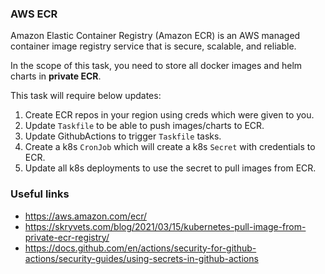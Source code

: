 ### AWS ECR

Amazon Elastic Container Registry (Amazon ECR) is an AWS managed container image registry service that is secure,
scalable, and reliable.

In the scope of this task, you need to store all docker images and helm charts in **private ECR**.

This task will require below updates:
1. Create ECR repos in your region using creds which were given to you.
2. Update `Taskfile` to be able to push images/charts to ECR.
3. Update GithubActions to trigger `Taskfile` tasks.
4. Create a k8s `CronJob` which will create a k8s `Secret` with credentials to ECR.
5. Update all k8s deployments to use the secret to pull images from ECR.

### Useful links
* https://aws.amazon.com/ecr/
* https://skryvets.com/blog/2021/03/15/kubernetes-pull-image-from-private-ecr-registry/
* https://docs.github.com/en/actions/security-for-github-actions/security-guides/using-secrets-in-github-actions